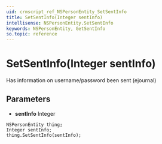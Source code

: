 ```yaml
---
uid: crmscript_ref_NSPersonEntity_SetSentInfo
title: SetSentInfo(Integer sentInfo)
intellisense: NSPersonEntity.SetSentInfo
keywords: NSPersonEntity, GetSentInfo
so.topic: reference
---
```


# SetSentInfo(Integer sentInfo)

Has information on username/password been sent (ejournal)

## Parameters

* **sentInfo** Integer

```crmscript
NSPersonEntity thing;
Integer sentInfo;
thing.SetSentInfo(sentInfo);
```

